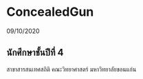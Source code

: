 # ConcealedGun
09/10/2020
## นักศึกษาชั้นปีที่ 4

สาขาสารสนเทศสถิติ คณะวิทยาศาสตร์ มหาวิทยาลัยขอนแก่น

